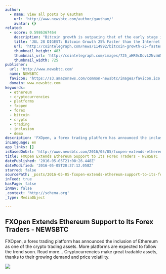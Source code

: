 ```yaml
---
author:
  - name: View all posts by Gautham
    url: 'http://www.newsbtc.com/author/gautham/'
    avatar: {}
related:
  - score: 0.5986367464
    description: "Bitcoin growth is outpacing that of the early stage internet by almost 25%; an Estonian Angel List service will utilize Bitcoin's blockchain to secure its marketplace, and more top stories for July 28. In terms of investment, Bitcoin growth is outpacing that of the early stage internet by almost 25%, according to the latest figures compiled by IB Times UK."
    title: 'JUL 28 DIGEST: Bitcoin Growth 25% Faster than the Internet in 90s; Estonian Angel List Service Secures Marketplace with BTC Blockchain'
    url: 'http://cointelegraph.com/news/114992/bitcoin-growth-25-faster-than-the-internet-in-90s-estonian-angel-list-service-secures-marketplace-with-btc-blockchain'
    thumbnail_height: 483
    thumbnail_url: 'http://cointelegraph.com/images/725_aHR0cDovL2NvaW50ZWxlZ3JhcGguY29tL3N0b3JhZ2UvdXBsb2Fkcy92aWV3Lzk5MTkyNTk1NTE2YTJkMjFlYzE5NmJlZDM2MjYyNDQ1LnBuZw==.jpg'
    thumbnail_width: 725
publisher:
  url: 'http://www.newsbtc.com'
  name: NEWSBTC
  favicon: 'https://s3.amazonaws.com/common-newsbtc/images/favicon.ico'
  domain: www.newsbtc.com
keywords:
  - ethereum
  - cryptocurrencies
  - platforms
  - fxopen
  - forex
  - bitcoin
  - crypto
  - trading
  - inclusion
  - demo
description: 'FXOpen, a forex trading platform has announced the inclusion of Ethereum as one of the crypto trading assets. More platforms are expected to follow the trend soon. Read more... Cryptocurrencies make great tradable assets, thanks to their growing demand and price volatility.'
inLanguage: en
app_links: []
isBasedOnUrl: 'http://www.newsbtc.com/2016/05/05/fxopen-extends-ethereum-support-to-its-forex-traders/'
title: FXOpen Extends Ethereum Support to Its Forex Traders - NEWSBTC
datePublished: '2016-05-05T21:08:26.448Z'
dateModified: '2016-05-05T20:37:12.058Z'
starred: false
sourcePath: _posts/2016-05-05-fxopen-extends-ethereum-support-to-its-forex-traders-newsb.md
inFeed: true
hasPage: false
inNav: false
_context: 'http://schema.org'
_type: MediaObject

---
```

<article style=""><h1>FXOpen Extends Ethereum Support to Its Forex Traders - NEWSBTC</h1><p>FXOpen, a forex trading platform has announced the inclusion of Ethereum as one of the crypto trading assets. More platforms are expected to follow the trend soon. Read more... Cryptocurrencies make great tradable assets, thanks to their growing demand and price volatility.</p><img src="http://s3.amazonaws.com/main-newsbtc-images/2016/05/05211001/FXopen1.jpg" /></article>